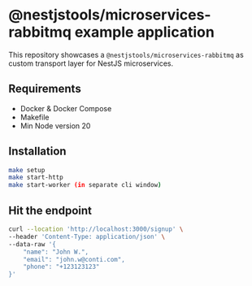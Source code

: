 # @nestjstools/microservices-rabbitmq example application

This repository showcases a `@nestjstools/microservices-rabbitmq` as custom transport layer for NestJS microservices.

## Requirements
- Docker & Docker Compose 
- Makefile
- Min Node version 20

## Installation

```bash
make setup
make start-http
make start-worker (in separate cli window) 
```

## Hit the endpoint
```bash
curl --location 'http://localhost:3000/signup' \
--header 'Content-Type: application/json' \
--data-raw '{
    "name": "John W.",
    "email": "john.w@conti.com",
    "phone": "+123123123"
}'
```
